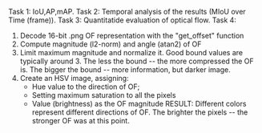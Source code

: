 Task 1: IoU,AP,mAP.
Task 2: Temporal analysis of the results (MIoU over Time (frame)).
Task 3: Quantitatide evaluation of optical flow.
Task 4:
1. Decode 16-bit .png OF representation with the "get_offset" function
2. Compute magnitude (l2-norm) and angle (atan2) of OF
3. Limit maximum magnitude and normalize it. Good bound values are typically around 3. The less the bound -- the more compressed the OF is. The bigger the bound -- more information, but darker image.
4. Create an HSV image, assigning:
    - Hue value to the direction of OF;
    - Setting maximum saturation to all the pixels
    - Value (brightness) as the OF magnitude
RESULT: Different colors represent different directions of OF.
The brighter the pixels -- the stronger OF was at this point.
    
